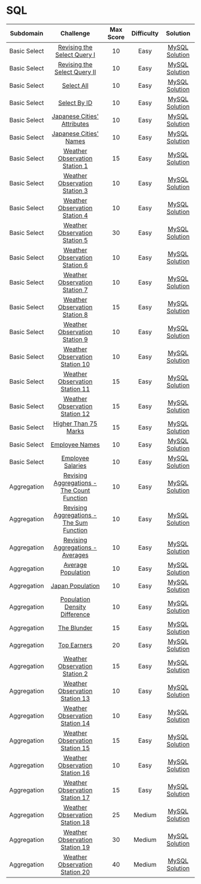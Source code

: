 # SQL

|      Subdomain      |                                                           Challenge                                                          | Max Score  |  Difficulty  |                                                                      Solution                                                                   |
|:-------------------:|:----------------------------------------------------------------------------------------------------------------------------:|:----------:|:------------:|:-----------------------------------------------------------------------------------------------------------------------------------------------:|
|     Basic Select    | [Revising the Select Query I](https://www.hackerrank.com/challenges/revising-the-select-query)                               |     10     |     Easy     |[MySQL Solution](https://github.com/avtomato/HackerRank/blob/master/SQL/Basic%20Select/Revising%20the%20Select%20Query%20I.sql)                  |
|     Basic Select    | [Revising the Select Query II](https://www.hackerrank.com/challenges/revising-the-select-query-2)                            |     10     |     Easy     |[MySQL Solution](https://github.com/avtomato/HackerRank/blob/master/SQL/Basic%20Select/Revising%20the%20Select%20Query%20II.sql)                 |
|     Basic Select    | [Select All](https://www.hackerrank.com/challenges/select-all-sql)                                                           |     10     |     Easy     |[MySQL Solution](https://github.com/avtomato/HackerRank/blob/master/SQL/Basic%20Select/Select%20All.sql)                                         |
|     Basic Select    | [Select By ID](https://www.hackerrank.com/challenges/select-by-id)                                                           |     10     |     Easy     |[MySQL Solution](https://github.com/avtomato/HackerRank/blob/master/SQL/Basic%20Select/Select%20By%20ID.sql)                                     |
|     Basic Select    | [Japanese Cities' Attributes](https://www.hackerrank.com/challenges/japanese-cities-attributes)                              |     10     |     Easy     |[MySQL Solution](https://github.com/avtomato/HackerRank/blob/master/SQL/Basic%20Select/Japanese%20Cities'%20Attributes.sql)                      |
|     Basic Select    | [Japanese Cities' Names](https://www.hackerrank.com/challenges/japanese-cities-name)                                         |     10     |     Easy     |[MySQL Solution](https://github.com/avtomato/HackerRank/blob/master/SQL/Basic%20Select/Japanese%20Cities'%20Names.sql)                           |
|     Basic Select    | [Weather Observation Station 1](https://www.hackerrank.com/challenges/weather-observation-station-1)                         |     15     |     Easy     |[MySQL Solution](https://github.com/avtomato/HackerRank/blob/master/SQL/Basic%20Select/Weather%20Observation%20Station%201.sql)                  |
|     Basic Select    | [Weather Observation Station 3](https://www.hackerrank.com/challenges/weather-observation-station-3)                         |     10     |     Easy     |[MySQL Solution](https://github.com/avtomato/HackerRank/blob/master/SQL/Basic%20Select/Weather%20Observation%20Station%203.sql)                  |
|     Basic Select    | [Weather Observation Station 4](https://www.hackerrank.com/challenges/weather-observation-station-4)                         |     10     |     Easy     |[MySQL Solution](https://github.com/avtomato/HackerRank/blob/master/SQL/Basic%20Select/Weather%20Observation%20Station%204.sql)                  |
|     Basic Select    | [Weather Observation Station 5](https://www.hackerrank.com/challenges/weather-observation-station-5)                         |     30     |     Easy     |[MySQL Solution](https://github.com/avtomato/HackerRank/blob/master/SQL/Basic%20Select/Weather%20Observation%20Station%205.sql)                  |
|     Basic Select    | [Weather Observation Station 6](https://www.hackerrank.com/challenges/weather-observation-station-6)                         |     10     |     Easy     |[MySQL Solution](https://github.com/avtomato/HackerRank/blob/master/SQL/Basic%20Select/Weather%20Observation%20Station%206.sql)                  |
|     Basic Select    | [Weather Observation Station 7](https://www.hackerrank.com/challenges/weather-observation-station-7)                         |     10     |     Easy     |[MySQL Solution](https://github.com/avtomato/HackerRank/blob/master/SQL/Basic%20Select/Weather%20Observation%20Station%207.sql)                  |
|     Basic Select    | [Weather Observation Station 8](https://www.hackerrank.com/challenges/weather-observation-station-8)                         |     15     |     Easy     |[MySQL Solution](https://github.com/avtomato/HackerRank/blob/master/SQL/Basic%20Select/Weather%20Observation%20Station%208.sql)                  |
|     Basic Select    | [Weather Observation Station 9](https://www.hackerrank.com/challenges/weather-observation-station-9)                         |     10     |     Easy     |[MySQL Solution](https://github.com/avtomato/HackerRank/blob/master/SQL/Basic%20Select/Weather%20Observation%20Station%209.sql)                  |
|     Basic Select    | [Weather Observation Station 10](https://www.hackerrank.com/challenges/weather-observation-station-10)                       |     10     |     Easy     |[MySQL Solution](https://github.com/avtomato/HackerRank/blob/master/SQL/Basic%20Select/Weather%20Observation%20Station%2010.sql)                 |
|     Basic Select    | [Weather Observation Station 11](https://www.hackerrank.com/challenges/weather-observation-station-11)                       |     15     |     Easy     |[MySQL Solution](https://github.com/avtomato/HackerRank/blob/master/SQL/Basic%20Select/Weather%20Observation%20Station%2011.sql)                 |
|     Basic Select    | [Weather Observation Station 12](https://www.hackerrank.com/challenges/weather-observation-station-12)                       |     15     |     Easy     |[MySQL Solution](https://github.com/avtomato/HackerRank/blob/master/SQL/Basic%20Select/Weather%20Observation%20Station%2012.sql)                 |
|     Basic Select    | [Higher Than 75 Marks](https://www.hackerrank.com/challenges/more-than-75-marks)                                             |     15     |     Easy     |[MySQL Solution](https://github.com/avtomato/HackerRank/blob/master/SQL/Basic%20Select/Higher%20Than%2075%20Marks.sql)                           |
|     Basic Select    | [Employee Names](https://www.hackerrank.com/challenges/name-of-employees)                                                    |     10     |     Easy     |[MySQL Solution](https://github.com/avtomato/HackerRank/blob/master/SQL/Basic%20Select/Employee%20Names.sql)                                     |
|     Basic Select    | [Employee Salaries](https://www.hackerrank.com/challenges/salary-of-employees)                                               |     10     |     Easy     |[MySQL Solution](https://github.com/avtomato/HackerRank/blob/master/SQL/Basic%20Select/Employee%20Salaries.sql)                                  |  
|     Aggregation     | [Revising Aggregations - The Count Function](https://www.hackerrank.com/challenges/revising-aggregations-the-count-function) |     10     |     Easy     |[MySQL Solution](https://github.com/avtomato/HackerRank/blob/master/SQL/Aggregation/Revising%20Aggregations%20-%20The%20Count%20Function.sql)    |
|     Aggregation     | [Revising Aggregations - The Sum Function](https://www.hackerrank.com/challenges/revising-aggregations-sum)                  |     10     |     Easy     |[MySQL Solution](https://github.com/avtomato/HackerRank/blob/master/SQL/Aggregation/Revising%20Aggregations%20-%20The%20Sum%20Function.sql)      |
|     Aggregation     | [Revising Aggregations - Averages](https://www.hackerrank.com/challenges/revising-aggregations-the-average-function)         |     10     |     Easy     |[MySQL Solution](https://github.com/avtomato/HackerRank/blob/master/SQL/Aggregation/Revising%20Aggregations%20-%20Averages.sql)                  |
|     Aggregation     | [Average Population](https://www.hackerrank.com/challenges/average-population)                                               |     10     |     Easy     |[MySQL Solution](https://github.com/avtomato/HackerRank/blob/master/SQL/Aggregation/Average%20Population.sql)                                    |
|     Aggregation     | [Japan Population](https://www.hackerrank.com/challenges/japan-population)                                                   |     10     |     Easy     |[MySQL Solution](https://github.com/avtomato/HackerRank/blob/master/SQL/Aggregation/Japan%20Population.sql)                                      |
|     Aggregation     | [Population Density Difference](https://www.hackerrank.com/challenges/population-density-difference)                         |     10     |     Easy     |[MySQL Solution](https://github.com/avtomato/HackerRank/blob/master/SQL/Aggregation/Population%20Density%20Difference.sql)                       |
|     Aggregation     | [The Blunder](https://www.hackerrank.com/challenges/the-blunder)                                                             |     15     |     Easy     |[MySQL Solution](https://github.com/avtomato/HackerRank/blob/master/SQL/Aggregation/The%20Blunder.sql)                                           |
|     Aggregation     | [Top Earners](https://www.hackerrank.com/challenges/earnings-of-employees)                                                   |     20     |     Easy     |[MySQL Solution](https://github.com/avtomato/HackerRank/blob/master/SQL/Aggregation/Top%20Earners.sql)                                           |
|     Aggregation     | [Weather Observation Station 2](https://www.hackerrank.com/challenges/weather-observation-station-2)                         |     15     |     Easy     |[MySQL Solution](https://github.com/avtomato/HackerRank/blob/master/SQL/Aggregation/Weather%20Observation%20Station%202.sql)                     |
|     Aggregation     | [Weather Observation Station 13](https://www.hackerrank.com/challenges/weather-observation-station-13)                       |     10     |     Easy     |[MySQL Solution](https://github.com/avtomato/HackerRank/blob/master/SQL/Aggregation/Weather%20Observation%20Station%2013.sql)                    |
|     Aggregation     | [Weather Observation Station 14](https://www.hackerrank.com/challenges/weather-observation-station-14)                       |     10     |     Easy     |[MySQL Solution](https://github.com/avtomato/HackerRank/blob/master/SQL/Aggregation/Weather%20Observation%20Station%2014.sql)                    |
|     Aggregation     | [Weather Observation Station 15](https://www.hackerrank.com/challenges/weather-observation-station-15)                       |     15     |     Easy     |[MySQL Solution](https://github.com/avtomato/HackerRank/blob/master/SQL/Aggregation/Weather%20Observation%20Station%2015.sql)                    |
|     Aggregation     | [Weather Observation Station 16](https://www.hackerrank.com/challenges/weather-observation-station-16)                       |     10     |     Easy     |[MySQL Solution](https://github.com/avtomato/HackerRank/blob/master/SQL/Aggregation/Weather%20Observation%20Station%2016.sql)                    |
|     Aggregation     | [Weather Observation Station 17](https://www.hackerrank.com/challenges/weather-observation-station-17)                       |     15     |     Easy     |[MySQL Solution](https://github.com/avtomato/HackerRank/blob/master/SQL/Aggregation/Weather%20Observation%20Station%2017.sql)                    |
|     Aggregation     | [Weather Observation Station 18](https://www.hackerrank.com/challenges/weather-observation-station-18)                       |     25     |    Medium    |[MySQL Solution](https://github.com/avtomato/HackerRank/blob/master/SQL/Aggregation/Weather%20Observation%20Station%2018.sql)                    |
|     Aggregation     | [Weather Observation Station 19](https://www.hackerrank.com/challenges/weather-observation-station-19)                       |     30     |    Medium    |[MySQL Solution](https://github.com/avtomato/HackerRank/blob/master/SQL/Aggregation/Weather%20Observation%20Station%2019.sql)                    |
|     Aggregation     | [Weather Observation Station 20](https://www.hackerrank.com/challenges/weather-observation-station-20)                       |     40     |    Medium    |[MySQL Solution](https://github.com/avtomato/HackerRank/blob/master/SQL/Aggregation/Weather%20Observation%20Station%2020.sql)                    |  